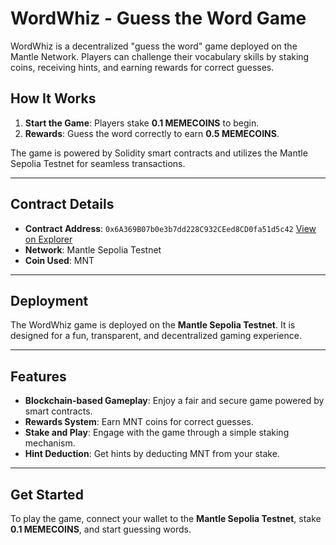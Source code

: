 # WordWhiz - Guess the Word Game

WordWhiz is a decentralized "guess the word" game deployed on the Mantle Network. Players can challenge their vocabulary skills by staking coins, receiving hints, and earning rewards for correct guesses.

## How It Works

1. **Start the Game**: Players stake **0.1 MEMECOINS** to begin.  
2. **Rewards**: Guess the word correctly to earn **0.5 MEMECOINS**.  

The game is powered by Solidity smart contracts and utilizes the Mantle Sepolia Testnet for seamless transactions.

---

## Contract Details

- **Contract Address**: `0x6A369B07b0e3b7dd228C932CEed8CD0fa51d5c42` [View on Explorer](https://sepolia.mantlescan.xyz/address/0x6A369B07b0e3b7dd228C932CEed8CD0fa51d5c42)
- **Network**: Mantle Sepolia Testnet
- **Coin Used**: MNT

---

## Deployment

The WordWhiz game is deployed on the **Mantle Sepolia Testnet**. It is designed for a fun, transparent, and decentralized gaming experience.

---

## Features

- **Blockchain-based Gameplay**: Enjoy a fair and secure game powered by smart contracts.  
- **Rewards System**: Earn MNT coins for correct guesses.  
- **Stake and Play**: Engage with the game through a simple staking mechanism.  
- **Hint Deduction**: Get hints by deducting MNT from your stake.

---

## Get Started

To play the game, connect your wallet to the **Mantle Sepolia Testnet**, stake **0.1 MEMECOINS**, and start guessing words.  
